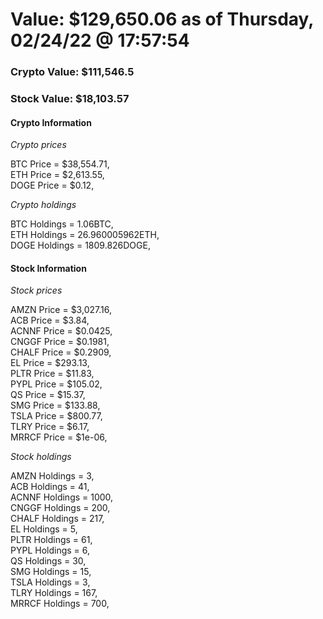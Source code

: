 # Value: $129,650.06 as of Thursday, 02/24/22 @ 17:57:54 

### Crypto Value: $111,546.5

### Stock Value: $18,103.57

#### Crypto Information 
*Crypto prices* 

BTC Price = $38,554.71,  
ETH Price = $2,613.55,  
DOGE Price = $0.12,  


*Crypto holdings* 

BTC Holdings = 1.06BTC,  
ETH Holdings = 26.960005962ETH,  
DOGE Holdings = 1809.826DOGE,  


#### Stock Information 

*Stock prices* 

AMZN Price = $3,027.16,  
ACB Price = $3.84,  
ACNNF Price = $0.0425,  
CNGGF Price = $0.1981,  
CHALF Price = $0.2909,  
EL Price = $293.13,  
PLTR Price = $11.83,  
PYPL Price = $105.02,  
QS Price = $15.37,  
SMG Price = $133.88,  
TSLA Price = $800.77,  
TLRY Price = $6.17,  
MRRCF Price = $1e-06,  


*Stock holdings* 

AMZN Holdings = 3,  
ACB Holdings = 41,  
ACNNF Holdings = 1000,  
CNGGF Holdings = 200,  
CHALF Holdings = 217,  
EL Holdings = 5,  
PLTR Holdings = 61,  
PYPL Holdings = 6,  
QS Holdings = 30,  
SMG Holdings = 15,  
TSLA Holdings = 3,  
TLRY Holdings = 167,  
MRRCF Holdings = 700,  


